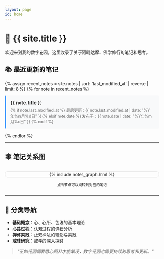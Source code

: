 ```yaml
---
layout: page
id: home
---
```


# 🌱 {{ site.title }}

欢迎来到我的数字花园，这里收录了关于阿毗达摩、佛学修行的笔记和思考。

## 📚 最近更新的笔记

<style>
.notes-list {
  list-style: none;
  padding: 0;
}

.note-item {
  margin: 1em 0;
  padding: 1em;
  border-left: 3px solid #4a9eff;
  background: #f8f9fa;
  border-radius: 4px;
}

.note-title {
  font-weight: bold;
  color: #333;
  text-decoration: none;
  font-size: 1.1em;
}

.note-title:hover {
  color: #4a9eff;
}

.note-date {
  color: #666;
  font-size: 0.9em;
  margin-top: 0.3em;
}

.graph-section {
  margin: 2em 0;
  text-align: center;
}

.graph-container {
  max-width: 600px;
  margin: 1em auto;
  border: 1px solid #ddd;
  border-radius: 8px;
  overflow: hidden;
}
</style>

<ul class="notes-list">
{% assign recent_notes = site.notes | sort: 'last_modified_at' | reverse | limit: 8 %}
{% for note in recent_notes %}
  <li class="note-item">
    <a href="{{ note.url }}" class="note-title">{{ note.title }}</a>
    <div class="note-date">
      {% if note.last_modified_at %}
        最后更新：{{ note.last_modified_at | date: "%Y年%m月%d日" }}
      {% elsif note.date %}
        发布于：{{ note.date | date: "%Y年%m月%d日" }}
      {% endif %}
    </div>
  </li>
{% endfor %}
</ul>

---

## 🕸️ 笔记关系图

<div class="graph-section">
  <div class="graph-container">
    {% include notes_graph.html %}
  </div>
  <p><small>点击节点可以跳转到对应的笔记</small></p>
</div>

---

## 🧭 分类导航

- **基础概念**：心、心所、色法的基本理论
- **心路过程**：认知过程的详细分析  
- **禅修实践**：止观禅法的理论与实践
- **戒律研究**：戒学的深入探讨

> *"正如花园需要悉心照料才能繁茂，数字花园也需要持续的思考和更新。"*